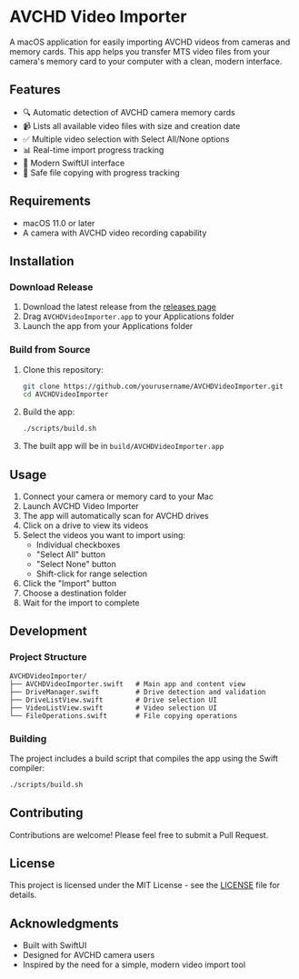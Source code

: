 # AVCHD Video Importer

A macOS application for easily importing AVCHD videos from cameras and memory cards. This app helps you transfer MTS video files from your camera's memory card to your computer with a clean, modern interface.

## Features

- 🔍 Automatic detection of AVCHD camera memory cards
- 📹 Lists all available video files with size and creation date
- ✅ Multiple video selection with Select All/None options
- 📊 Real-time import progress tracking
- 🎨 Modern SwiftUI interface
- 💾 Safe file copying with progress tracking

## Requirements

- macOS 11.0 or later
- A camera with AVCHD video recording capability

## Installation

### Download Release
1. Download the latest release from the [releases page](https://github.com/yourusername/AVCHDVideoImporter/releases)
2. Drag `AVCHDVideoImporter.app` to your Applications folder
3. Launch the app from your Applications folder

### Build from Source
1. Clone this repository:
   ```bash
   git clone https://github.com/yourusername/AVCHDVideoImporter.git
   cd AVCHDVideoImporter
   ```

2. Build the app:
   ```bash
   ./scripts/build.sh
   ```

3. The built app will be in `build/AVCHDVideoImporter.app`

## Usage

1. Connect your camera or memory card to your Mac
2. Launch AVCHD Video Importer
3. The app will automatically scan for AVCHD drives
4. Click on a drive to view its videos
5. Select the videos you want to import using:
   - Individual checkboxes
   - "Select All" button
   - "Select None" button
   - Shift-click for range selection
6. Click the "Import" button
7. Choose a destination folder
8. Wait for the import to complete

## Development

### Project Structure
```
AVCHDVideoImporter/
├── AVCHDVideoImporter.swift   # Main app and content view
├── DriveManager.swift         # Drive detection and validation
├── DriveListView.swift        # Drive selection UI
├── VideoListView.swift        # Video selection UI
└── FileOperations.swift       # File copying operations
```

### Building
The project includes a build script that compiles the app using the Swift compiler:
```bash
./scripts/build.sh
```

## Contributing

Contributions are welcome! Please feel free to submit a Pull Request.

## License

This project is licensed under the MIT License - see the [LICENSE](LICENSE) file for details.

## Acknowledgments

- Built with SwiftUI
- Designed for AVCHD camera users
- Inspired by the need for a simple, modern video import tool 